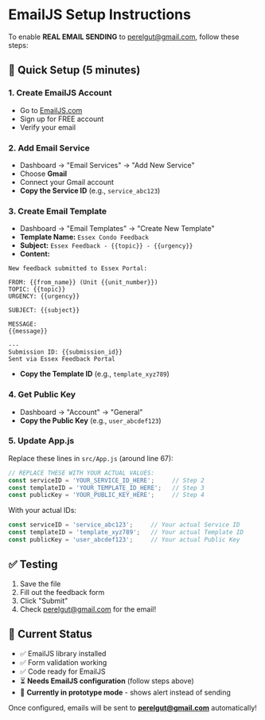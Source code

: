 # EmailJS Setup Instructions

To enable **REAL EMAIL SENDING** to perelgut@gmail.com, follow these steps:

## 🚀 Quick Setup (5 minutes)

### 1. Create EmailJS Account
- Go to [EmailJS.com](https://www.emailjs.com/)
- Sign up for FREE account
- Verify your email

### 2. Add Email Service
- Dashboard → "Email Services" → "Add New Service"
- Choose **Gmail** 
- Connect your Gmail account
- **Copy the Service ID** (e.g., `service_abc123`)

### 3. Create Email Template
- Dashboard → "Email Templates" → "Create New Template"
- **Template Name:** `Essex Condo Feedback`
- **Subject:** `Essex Feedback - {{topic}} - {{urgency}}`
- **Content:**
```
New feedback submitted to Essex Portal:

FROM: {{from_name}} (Unit {{unit_number}})
TOPIC: {{topic}}
URGENCY: {{urgency}}

SUBJECT: {{subject}}

MESSAGE:
{{message}}

---
Submission ID: {{submission_id}}
Sent via Essex Feedback Portal
```
- **Copy the Template ID** (e.g., `template_xyz789`)

### 4. Get Public Key
- Dashboard → "Account" → "General"
- **Copy the Public Key** (e.g., `user_abcdef123`)

### 5. Update App.js
Replace these lines in `src/App.js` (around line 67):

```javascript
// REPLACE THESE WITH YOUR ACTUAL VALUES:
const serviceID = 'YOUR_SERVICE_ID_HERE';     // Step 2
const templateID = 'YOUR_TEMPLATE_ID_HERE';   // Step 3  
const publicKey = 'YOUR_PUBLIC_KEY_HERE';     // Step 4
```

With your actual IDs:
```javascript
const serviceID = 'service_abc123';     // Your actual Service ID
const templateID = 'template_xyz789';   // Your actual Template ID
const publicKey = 'user_abcdef123';     // Your actual Public Key
```

## ✅ Testing
1. Save the file
2. Fill out the feedback form
3. Click "Submit"
4. Check perelgut@gmail.com for the email!

## 🎯 Current Status
- ✅ EmailJS library installed
- ✅ Form validation working
- ✅ Code ready for EmailJS
- ⏳ **Needs EmailJS configuration** (follow steps above)
- 🔄 **Currently in prototype mode** - shows alert instead of sending

Once configured, emails will be sent to **perelgut@gmail.com** automatically!
